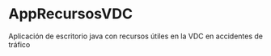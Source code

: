 # AppRecursosVDC
Aplicación de escritorio java con recursos útiles en la VDC en accidentes de tráfico
